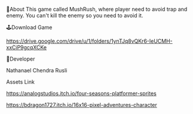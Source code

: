 🔴About
This game called MushRush, where player need to avoid trap and enemy. You can't kill the enemy so you need to avoid it. 


🕹️Download Game


https://drive.google.com/drive/u/1/folders/1ynTJq8vQKr6-IeUCMH-xxCiP9gcqXCKe


👤Developer

Nathanael Chendra Rusli


Assets Link


https://analogstudios.itch.io/four-seasons-platformer-sprites


https://bdragon1727.itch.io/16x16-pixel-adventures-character
